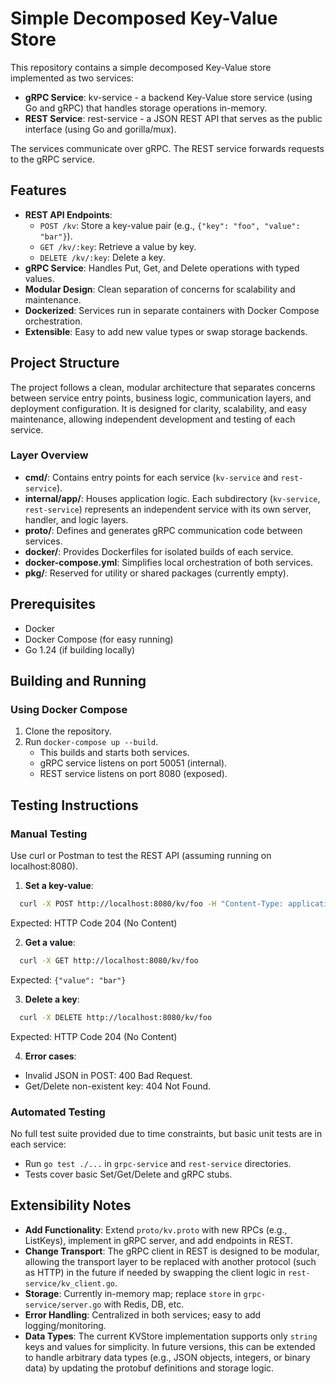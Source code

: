 # Simple Decomposed Key-Value Store

This repository contains a simple decomposed Key-Value store implemented as two services:
- **gRPC Service**: kv-service - a backend Key-Value store service (using Go and gRPC) that handles storage operations in-memory.
- **REST Service**: rest-service - a JSON REST API that serves as the public interface (using Go and gorilla/mux).

The services communicate over gRPC. The REST service forwards requests to the gRPC service.

## Features
- **REST API Endpoints**:
   - `POST /kv`: Store a key-value pair (e.g., `{"key": "foo", "value": "bar"}`).
   - `GET /kv/:key`: Retrieve a value by key.
   - `DELETE /kv/:key`: Delete a key.
- **gRPC Service**: Handles Put, Get, and Delete operations with typed values.
- **Modular Design**: Clean separation of concerns for scalability and maintenance.
- **Dockerized**: Services run in separate containers with Docker Compose orchestration.
- **Extensible**: Easy to add new value types or swap storage backends.

## Project Structure
The project follows a clean, modular architecture that separates concerns between service entry points, business logic, communication layers, and deployment configuration. It is designed for clarity, scalability, and easy maintenance, allowing independent development and testing of each service.

### Layer Overview
- **cmd/**: Contains entry points for each service (`kv-service` and `rest-service`).
- **internal/app/**: Houses application logic. Each subdirectory (`kv-service`, `rest-service`) represents an independent service with its own server, handler, and logic layers.
- **proto/**: Defines and generates gRPC communication code between services.
- **docker/**: Provides Dockerfiles for isolated builds of each service.
- **docker-compose.yml**: Simplifies local orchestration of both services.
- **pkg/**: Reserved for utility or shared packages (currently empty).

## Prerequisites
- Docker
- Docker Compose (for easy running)
- Go 1.24 (if building locally)

## Building and Running

### Using Docker Compose
1. Clone the repository.
2. Run `docker-compose up --build`.
   - This builds and starts both services.
   - gRPC service listens on port 50051 (internal).
   - REST service listens on port 8080 (exposed).

## Testing Instructions

### Manual Testing
Use curl or Postman to test the REST API (assuming running on localhost:8080).

1. **Set a key-value**:

```sh
  curl -X POST http://localhost:8080/kv/foo -H "Content-Type: application/json" -d '{"value": "bar"}'
```
Expected: HTTP Code 204 (No Content)

2. **Get a value**:

```sh
  curl -X GET http://localhost:8080/kv/foo
```
Expected: `{"value": "bar"}`

3. **Delete a key**:

```sh
  curl -X DELETE http://localhost:8080/kv/foo
```

Expected: HTTP Code 204 (No Content)

4. **Error cases**:
- Invalid JSON in POST: 400 Bad Request.
- Get/Delete non-existent key: 404 Not Found.

### Automated Testing
No full test suite provided due to time constraints, but basic unit tests are in each service:
- Run `go test ./...` in `grpc-service` and `rest-service` directories.
- Tests cover basic Set/Get/Delete and gRPC stubs.

## Extensibility Notes
- **Add Functionality**: Extend `proto/kv.proto` with new RPCs (e.g., ListKeys), implement in gRPC server, and add endpoints in REST.
- **Change Transport**: The gRPC client in REST is designed to be modular, allowing the transport layer to be replaced with another protocol (such as HTTP) in the future if needed by swapping the client logic in `rest-service/kv_client.go`.
- **Storage**: Currently in-memory map; replace `store` in `grpc-service/server.go` with Redis, DB, etc.
- **Error Handling**: Centralized in both services; easy to add logging/monitoring.
- **Data Types**: The current KVStore implementation supports only `string` keys and values for simplicity. In future versions, this can be extended to handle arbitrary data types (e.g., JSON objects, integers, or binary data) by updating the protobuf definitions and storage logic.

